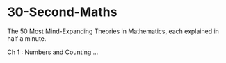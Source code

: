 # 30-Second-Maths
The 50 Most Mind-Expanding Theories in Mathematics, each explained in half a minute.

Ch 1 : Numbers and Counting
...
